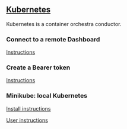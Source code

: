 ## [Kubernetes](https://kubernetes.io/)

Kubernetes is a container orchestra conductor.

### Connect to a remote Dashboard

[Instructions](Other/RemoteKubernetesDashboard/README.md)

### Create a Bearer token

[Instructions](Other/DashboardDocs/UserGuide/AccessControl/README.md)

### Minikube: local Kubernetes

[Install instructions](Docs/Tasks/InstallTools)

[User instructions](Docs/GettingStarted/Learning/InstallingKubernetesWithMinikube)
